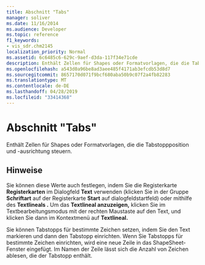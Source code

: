 ```yaml
---
title: Abschnitt "Tabs"
manager: soliver
ms.date: 11/16/2014
ms.audience: Developer
ms.topic: reference
f1_keywords:
- vis_sdr.chm2145
localization_priority: Normal
ms.assetid: 6c6485c6-629c-9aef-d3da-117f34e71cde
description: Enthält Zellen für Shapes oder Formatvorlagen, die die Tabstoppposition und -ausrichtung steuern.
ms.openlocfilehash: a543d0a96be8ad3aee485f4171ab3efcdb53d8d7
ms.sourcegitcommit: 8657170d071f9bcf680aba50b9c07f2a4fb82283
ms.translationtype: MT
ms.contentlocale: de-DE
ms.lasthandoff: 04/28/2019
ms.locfileid: "33414368"
---
```

# <a name="tabs-section"></a>Abschnitt "Tabs"

Enthält Zellen für Shapes oder Formatvorlagen, die die Tabstoppposition und -ausrichtung steuern.
  
## <a name="remarks"></a>Hinweise

Sie können diese Werte auch festlegen, indem Sie die Registerkarte **Registerkarten** im Dialogfeld **Text** verwenden (klicken Sie in der Gruppe **Schriftart** auf der Registerkarte **Start** auf dialogfeldstartfeld) oder mithilfe des **Textlineals .** Um das **Textlineal anzuzeigen,** klicken Sie im Textbearbeitungsmodus mit der rechten Maustaste auf den Text, und klicken Sie dann im Kontextmenü auf **Textlineal.** 
  
Sie können Tabstopps für bestimmte Zeichen setzen, indem Sie den Text markieren und dann den Tabstopp einrichten. Wenn Sie Tabstopps für bestimmte Zeichen einrichten, wird eine neue Zeile in das ShapeSheet-Fenster eingefügt. Im Namen der Zeile lässt sich die Anzahl von Zeichen ablesen, die der Tabstopp enthält.
  

